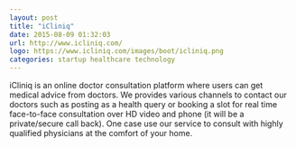 ```yaml
---
layout: post
title: "iCliniq"
date: 2015-08-09 01:32:03
url: http://www.icliniq.com/
logo: https://www.icliniq.com/images/boot/icliniq.png
categories: startup healthcare technology
---
```

iCliniq is an online doctor consultation platform where users can get medical advice from doctors. We provides various channels to contact our doctors such as posting as a health query or booking a slot for real time face-to-face consultation over HD video and phone (it will be a private/secure call back). One case use our service to consult with highly qualified physicians at the comfort of your home.
